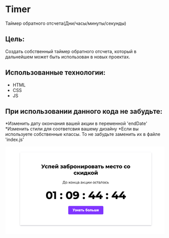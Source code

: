 # Timer

Таймер обратного отсчета(Дни/часы/минуты/секунды)

## Цель: 

Создать собственный таймер обратного отсчета, который в дальнейшем может быть использован в новых проектах.

## Использованныe технологии:
* HTML
* CSS
* JS

## При использовании данного кода не забудьте:
*Изменить дату окончания вашей акции в переменной 'endDate'
*Изменить стили для соответсвия вашему дизайну
*Если вы используете собственные классы. То не забудьте заменить их в файле 'index.js'

![Скриншот таймера](./images/timer.png) 

